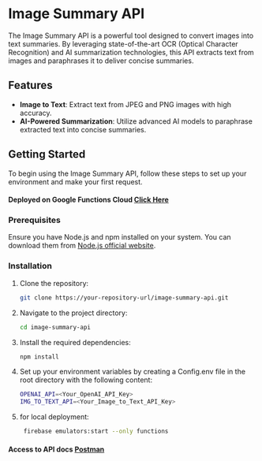 # Image Summary API

The Image Summary API is a powerful tool designed to convert images into text summaries. By leveraging state-of-the-art OCR (Optical Character Recognition) and AI summarization technologies, this API extracts text from images and paraphrases it to deliver concise summaries.

## Features

- **Image to Text**: Extract text from JPEG and PNG images with high accuracy.
- **AI-Powered Summarization**: Utilize advanced AI models to paraphrase extracted text into concise summaries.

## Getting Started

To begin using the Image Summary API, follow these steps to set up your environment and make your first request.



#### Deployed on Google Functions Cloud [Click Here](https://us-central1-register-555aa.cloudfunctions.net/summaryAPI)

### Prerequisites

Ensure you have Node.js and npm installed on your system. You can download them from [Node.js official website](https://nodejs.org/).

### Installation

1. Clone the repository:

   ```bash
   git clone https://your-repository-url/image-summary-api.git

3. Navigate to the project directory:

   ```bash
   cd image-summary-api

5. Install the required dependencies:

   ```bash
   npm install

7. Set up your environment variables by creating a Config.env file in the root directory with the following content:

   ```bash
   OPENAI_API=<Your_OpenAI_API_Key>
   IMG_TO_TEXT_API=<Your_Image_to_Text_API_Key>

9. for local deployment:

   ```bash
    firebase emulators:start --only functions

#### Access to API docs [Postman]([[http://127.0.0.1:5001/register-555aa/us-central1/summaryAPI](https://us-central1-register-555aa.cloudfunctions.net/summaryAPI)](http://127.0.0.1:5001/register-555aa/us-central1/summaryAPI](https://us-central1-register-555aa.cloudfunctions.net/summaryAPI)))
    
